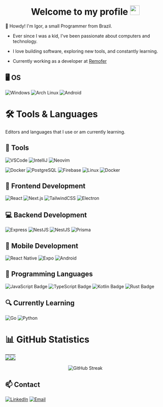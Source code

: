 <h1 align="center">Welcome to my profile <img src="https://media.giphy.com/media/hvRJCLFzcasrR4ia7z/giphy.gif" width="30px"></h1>


👋 Howdy! I'm Igor, a small Programmer from Brazil.

- Ever since I was a kid, I've been passionate about computers and technology.

- I love building software, exploring new tools, and constantly learning.

- Currently working as a developer at [Remofer](https://www.remoferdobrasil.com.br/)


## 🖥️ OS

![Windows](https://img.shields.io/badge/🪟%20windows-0078D6?style=for-the-badge&logo=windows&logoColor=white)
![Arch Linux](https://img.shields.io/badge/Arch_Linux-1793D1?style=for-the-badge&logo=arch-linux&logoColor=white)
![Android](https://img.shields.io/badge/Android-green?style=for-the-badge&logo=android&logoColor=white)


# 🛠 Tools & Languages

Editors and languages that I use or am currently learning.

## 🔧 Tools

![VSCode](https://img.shields.io/badge/vscode-blue?style=for-the-badge&logo=visualstudiocode)
![IntelliJ](https://img.shields.io/badge/intellij-blueviolet?style=for-the-badge&logo=intellijidea)
![Neovim](https://img.shields.io/badge/neovim-3A3A3A?style=for-the-badge&logo=neovim)

![Docker](https://img.shields.io/badge/docker-2496ED?style=for-the-badge&logo=docker&logoColor=white)
![PostgreSQL](https://img.shields.io/badge/postgresql-336791?style=for-the-badge&logo=postgresql&logoColor=white)
![Firebase](https://img.shields.io/badge/firebase-FFCA28?style=for-the-badge&logo=firebase&logoColor=black)
![Linux](https://img.shields.io/badge/Linux-FCC624?style=for-the-badge&logo=linux&logoColor=black)
![Docker](https://img.shields.io/badge/GCP-4285F4?style=for-the-badge&logo=googlecloud&logoColor=white)


## 🎨 Frontend Development

![React](https://img.shields.io/badge/react-3A3A3A?style=for-the-badge&logo=react)
![Next.js](https://img.shields.io/badge/next.js-3A3A3A?style=for-the-badge&logo=next.js)
![TailwindCSS](https://img.shields.io/badge/tailwindcss-3A3A3A?style=for-the-badge&logo=tailwindcss)
![Electron](https://img.shields.io/badge/electron-3A3A3A?style=for-the-badge&logo=electron)

## 💻 Backend Development

![Express](https://img.shields.io/badge/express-black?style=for-the-badge&logo=express)
![NestJS](https://img.shields.io/badge/nestjs-black?style=for-the-badge&logo=nestjs)
![NestJS](https://img.shields.io/badge/nodejs-black?style=for-the-badge&logo=nodedotjs)
![Prisma](https://img.shields.io/badge/prisma-black?style=for-the-badge&logo=prisma&logoColor=white)


## 📱 Mobile Development

![React Native](https://img.shields.io/badge/react_native-3A3A3A?style=for-the-badge&logo=react)
![Expo](https://img.shields.io/badge/expo-3A3A3A?style=for-the-badge&logo=expo)
![Android](https://img.shields.io/badge/android-3A3A3A?style=for-the-badge&logo=android)

## 🚀 Programming Languages

![JavaScript Badge](https://img.shields.io/badge/JavaScript-F7DF1E?style=for-the-badge&logo=javascript&logoColor=black)
![TypeScript Badge](https://img.shields.io/badge/Typescript-4269f5?style=for-the-badge&logo=typescript&logoColor=white)
![Kotlin Badge](https://img.shields.io/badge/kotlin-7F52FF?style=for-the-badge&logo=kotlin&logoColor=white)
![Rust Badge](https://img.shields.io/badge/rust-000000?style=for-the-badge&logo=rust&logoColor=white)

## 🔍 Currently Learning

![Go](https://img.shields.io/badge/Go-00ADD8?style=for-the-badge&logo=go&logoColor=white)
![Python](https://img.shields.io/badge/Python-3776AB?style=for-the-badge&logo=python&logoColor=white)


# 📊 GitHub Statistics

<table>
  <tr>
    <td style="padding: 0; width=50%">
        <img src="https://github-readme-stats.vercel.app/api/?username=igorzizinio&show_icons=true&title_color=539BF5&text_color=9f9f9f&bg_color=00000000&icon_color=539BF5&hide_border=true&hide_title=true&count_private=true"/>
    </td>
    <td style="padding: 0; width=50%">
        <img src="https://github-readme-stats.vercel.app/api/top-langs/?username=igorzizinio&show_icons=true&title_color=539BF5&text_color=9f9f9f&bg_color=00000000&icon_color=00000000&hide_border=true&hide_title=true&count_private=true"/>
    </td>
  </tr>
</table>

<div align="center">
<img src="https://streak-stats.demolab.com/?user=igorzizinio&theme=transparent&border=FFFFFF&fire=539BF5&ring=539BF5&currStreakLabel=539BF5" alt="GitHub Streak">
</div>



## 📫 Contact  

[![LinkedIn](https://img.shields.io/badge/LinkedIn-0077B5?style=for-the-badge&logo=linkedin&logoColor=white)](https://linkedin.com/in/igor-schug-zizinio) 
[![Email](https://img.shields.io/badge/Email-D14836?style=for-the-badge&logo=gmail&logoColor=white)](mailto:igorschug6@gmail.com)
